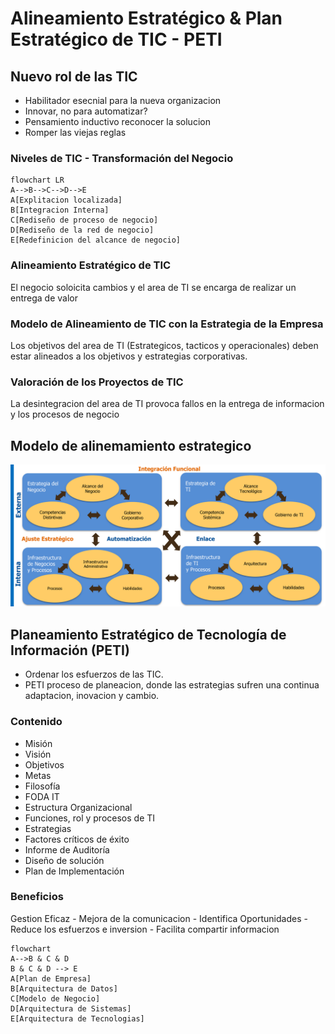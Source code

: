 # Alineamiento Estratégico & Plan Estratégico de TIC - PETI

## Nuevo rol de las TIC

- Habilitador esecnial para la nueva organizacion
- Innovar, no para automatizar?
- Pensamiento inductivo reconocer la solucion
- Romper las viejas reglas

### Niveles de TIC - Transformación del Negocio

```mermaid
flowchart LR
A-->B-->C-->D-->E
A[Explitacion localizada]
B[Integracion Interna]
C[Rediseño de proceso de negocio]
D[Rediseño de la red de negocio]
E[Redefinicion del alcance de negocio]
```

### Alineamiento Estratégico de TIC

El negocio soloicita cambios y el area de TI se encarga de realizar un entrega de valor

### Modelo de Alineamiento de TIC con la Estrategia de la Empresa

Los objetivos del area de TI (Estrategicos, tacticos y operacionales) deben estar alineados a los objetivos y estrategias corporativas.

### Valoración de los Proyectos de TIC

La desintegracion del area de TI provoca fallos en la entrega de informacion y los procesos de negocio

## Modelo de alinemamiento estrategico

![](../img/swappy-20230516_142055.png)

## Planeamiento Estratégico de Tecnología de Información (PETI)

- Ordenar los esfuerzos de las TIC.
- PETI proceso de planeacion, donde las estrategias sufren una continua adaptacion, inovacion y cambio.

### Contenido

- Misión
- Visión
- Objetivos
- Metas
- Filosofía
- FODA IT
- Estructura Organizacional
- Funciones, rol y procesos de TI
- Estrategias
- Factores críticos de éxito
- Informe de Auditoría
- Diseño de solución
- Plan de Implementación

### Beneficios

Gestion Eficaz - Mejora de la comunicacion - Identifica Oportunidades - Reduce los esfuerzos e inversion - Facilita compartir informacion

```mermaid
flowchart
A-->B & C & D
B & C & D --> E
A[Plan de Empresa]
B[Arquitectura de Datos]
C[Modelo de Negocio]
D[Arquitectura de Sistemas]
E[Arquitectura de Tecnologias]
```

